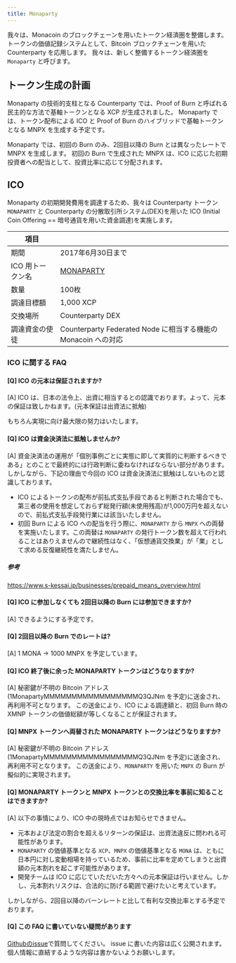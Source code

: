 ```yaml
---
title: Monaparty
---
```

我々は、Monacoin のブロックチェーンを用いたトークン経済圏を整備します。
トークンの価値記録システムとして、Bitcoin ブロックチェーンを用いた Counterparty を応用します。
我々は、新しく整備するトークン経済圏を `Monaparty` と呼びます。

## トークン生成の計画

Monaparty の技術的支柱となる Counterparty では、Proof of Burn と呼ばれる民主的な方法で基軸トークンとなる XCP が生成されました。
Monaparty では、トークン配布による ICO と Proof of Burn のハイブリッドで基軸トークンとなる MNPX を生成する予定です。

Monaparty では、初回の Burn のみ、2回目以降の Burn とは異なったレートで MNPX を生成します。
初回の Burn で生成された MNPX は、ICO に応じた初期投資者への配当として、投資比率に応じて分配されます。

## ICO

Monaparty の初期開発費用を調達するため、我々は Counterparty トークン `MONAPARTY` と Counterparty の分散取引所システム(DEX)を用いた ICO (Initial Coin Offering == 暗号通貨を用いた資金調達)を実施します。

項目 | | 
----- | -----
期間 | 2017年6月30日まで
ICO 用トークン名 | [MONAPARTY](https://xchain.io/asset/MONAPARTY)
数量 | 100枚
調達目標額 | 1,000 XCP
交換場所 | Counterparty DEX
調達資金の使徒 | Counterparty Federated Node に相当する機能の Monacoin への対応

### ICO に関する FAQ

#### [Q] ICO の元本は保証されますか?

[A] ICO は、日本の法令上、出資に相当するとの認識でおります。よって、元本の保証は致しかねます。(元本保証は出資法に抵触)

もちろん実現に向け最大限の努力はいたします。

#### [Q] ICO は資金決済法に抵触しませんか?

[A] 資金決済法の運用が「個別事例ごとに実態に即して実質的に判断するべきである」とのことで最終的には行政判断に委ねなければならない部分があります。
しかしながら、下記の理由で今回の ICO は資金決済法に抵触はしないものと認識しております。

* ICO によるトークンの配布が前払式支払手段であると判断された場合でも、第三者の使用を想定しておらず総発行額(未使用残高)が1,000万円を超えないので、前払式支払手段発行業には該当いたしません。
* 初回 Burn による ICO への配当を行う際に、`MONAPARTY` から `MNPX` への両替を実施いたします。この両替は `MONAPARTY` の発行トークン数を超えて行われることはありえませんので継続性はなく、「仮想通貨交換業」が「業」として求める反復継続性を満たしません。

##### 参考
https://www.s-kessai.jp/businesses/prepaid_means_overview.html

#### [Q] ICO に参加しなくても 2回目以降の Burn には参加できますか?

[A] できるようにする予定です。

#### [Q] 2回目以降の Burn でのレートは?

[A] 1 MONA → 1000 MNPX を予定しています。

#### [Q] ICO 終了後に余った MONAPARTY トークンはどうなりますか?

[A] 秘密鍵が不明の Bitcoin アドレス (1MonapartyMMMMMMMMMMMMMMMMMQ3QJNm を予定)に送金され、再利用不可となります。
この送金により、ICO による調達額と、初回 Burn 時の XMNP トークンの価値総額が等しくなることが保証されます。

#### [Q] MNPX トークンへ両替された MONAPARTY トークンはどうなりますか?

[A] 秘密鍵が不明の Bitcoin アドレス (1MonapartyMMMMMMMMMMMMMMMMMQ3QJNm を予定)に送金され、再利用不可となります。
この送金により、`MONAPARTY` を用いた `MNPX` の Burn が擬似的に実現されます。

#### [Q] MONAPARTY トークンと MNPX トークンとの交換比率を事前に知ることはできますか?

[A] 以下の事情により、ICO 中の現時点ではお知らせできません。

* 元本および法定の割合を超えるリターンの保証は、出資法違反に問われる可能性があります。
* `MONAPARTY` の価値基準となる `XCP`、`MNPX` の価値基準となる `MONA` は、ともに日本円に対し変動相場を持っているため、事前に比率を定めてしまうと出資額の元本割れを起こす可能性があります。
 * 開発チームは ICO に応じていただいた方々への元本保証は行いません。しかし、元本割れリスクは、合法的に防げる範囲で避けたいと考えています。

しかしながら、2回目以降のバーンレートと比して有利な交換比率とする予定でおります。

#### [Q] この FAQ に書いていない疑問があります

[Githubのissue](https://github.com/monaparty/monaparty.github.io/issues/new)で質問してください。
issue に書いた内容は広く公開されます。個人情報に直結するような内容は書かないようお願いします。

